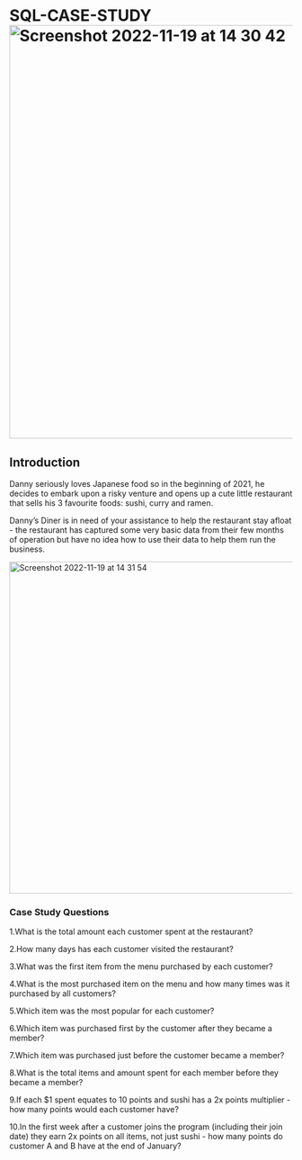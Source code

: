 # SQL-CASE-STUDY<img width="735" alt="Screenshot 2022-11-19 at 14 30 42" src="https://user-images.githubusercontent.com/115651221/202874057-239709f5-d907-4d70-b208-c7def1dabd98.png">
## Introduction
Danny seriously loves Japanese food so in the beginning of 2021, he decides to embark upon a risky venture and opens up a cute little restaurant that sells his 3 favourite foods: sushi, curry and ramen.

Danny’s Diner is in need of your assistance to help the restaurant stay afloat - the restaurant has captured some very basic data from their few months of operation but have no idea how to use their data to help them run the business.

<img width="590" alt="Screenshot 2022-11-19 at 14 31 54" src="https://user-images.githubusercontent.com/115651221/202874093-887bc9af-c627-450e-88bb-69e2838c7585.png">

### Case Study Questions
1.What is the total amount each customer spent at the restaurant?

2.How many days has each customer visited the restaurant?

3.What was the first item from the menu purchased by each customer?

4.What is the most purchased item on the menu and how many times was it purchased by all customers?

5.Which item was the most popular for each customer?

6.Which item was purchased first by the customer after they became a member?

7.Which item was purchased just before the customer became a member?

8.What is the total items and amount spent for each member before they became a member?

9.If each $1 spent equates to 10 points and sushi has a 2x points multiplier - how many points would each customer have?

10.In the first week after a customer joins the program (including their join date) they earn 2x points on all items, not just sushi - how many points do customer A and B have at the end of January?
